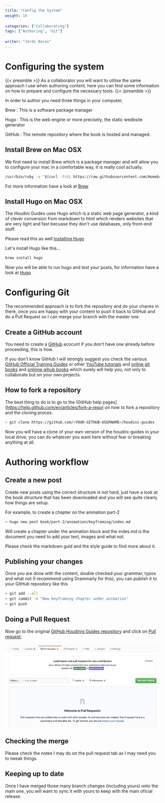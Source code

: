 ```yaml
---
title: "Config the System"
weight: 10

categories: ["Collaborating"]
tags: ["Authoring", "Git"]

writer: "Jordi Bares"
---
```


# Configuring the system

{{< preamble >}}
As a collaborator you will want to utilise the same approach I use when authoring content, here you can find some information on how to prepare and configure the necessary tools.
{{< /preamble >}}

In order to author you need three things in your computer;

Brew
: This is a software package manager

Hugo
: This is the web engine or more precisely, the static wedbsite generator

GitHub
: The remote repository where the book is hosted and managed.


## Install Brew on Mac OSX

We first need to install Brew which is a package manager and will allow you to configure your mac in a comfortable way, it is really cool actually.

``` bash
/usr/bin/ruby -e "$(curl -fsSL https://raw.githubusercontent.com/Homebrew/install/master/install)"
```

For more information have a look at [Brew](https://brew.sh)

## Install Hugo on Mac OSX

The Houdini Guides uses Hugo which is a static web page generator, a kind of clever conversion from markdown to html which renders websites that are very light and fast becuase they don't use databases, only front-end stuff.

Please read this as well [Installing Hugo](https://gohugo.io/getting-started/installing/)

Let's install Hugo like this...

``` bash
brew install hugo
```

Now you will be able to run hugo and test your posts, for information have a look at [Hugo](https://gohugo.io)

# Configuring Git

The recommended approach is to fork the repository and do your chanes in there, once you are happy with your content to push it back to GitHub and do a Pull Request so I can merge your branch with the master one.

## Create a GitHub account

You need to create a [GitHub](https://github.com) acocunt if you don't have one already before proceeding, this is how.

If you don't know GitHub I will strongly suggest you check the various [GitHub Official Training Guides](https://www.youtube.com/githubguides) or other [YouTube tutorials](https://www.youtube.com/watch?v=SWYqp7iY_Tc) and [online git books](https://guides.github.com/introduction/flow/) and [onlinne gihub books](https://launchschool.com/books/git/read/introduction) which surely will help you, not only to collaborate but on your own projects.

## How to fork a repository

The best thing to do is to go to the (GitHub help pages](https://help.github.com/en/articles/fork-a-repo) on how to fork a repository and the cloning proces.

``` bash
> git clone https://github.com/<YOUR-GITHUB-USERNAME>/houdini-guides
```

Now you will have a clone of your own version of the houdini-guides in your local drive, you can do whatever you want here without fear or breaking anything at all.

# Authoring workflow

## Create a new post

Create new posts using the correct structure is not hard, just have a look at the book structure that has been downloaded and you will see quite clearly how things are setup.

For example, to create a chapter on the animation part-2

``` bash
> hugo new post book/part-2/animation/keyframing/index.md
```

Will create a chapter under the animation block and the indes.md is the document you need to add your text, images and what not.

Please check the markdown guid and the style guide to find more about it.

## Publishing your changes

Once you are done with the content, double checked your grammar, typos and what not (I recommend using Grammarly for this), you can publish it to your GitHub repository like this

``` bash
> git add --all
> git commit -m "New keyframing chapter under animation"
> git push
```

## Doing a Pull Request

Now go to the original [GitHub Houdinig Guides repository](https://github.com/jordibares/houdini-guides-website) and click on [Pull request](https://github.com/jordibares/houdini-guides-website/pulls);

![Pull Request Menu][2]

## Checking the merge

Please check the notes I may do on the pull request tab as I may need you to tweak things.

## Keeping up to date

Once I have merged those many branch changes (including yours) onto the main one, you will want to sync it with yours to keep with the main oficial release.

[1]: config-git__1_menu.jpg
[2]: config-git__2_pull-request.jpg
